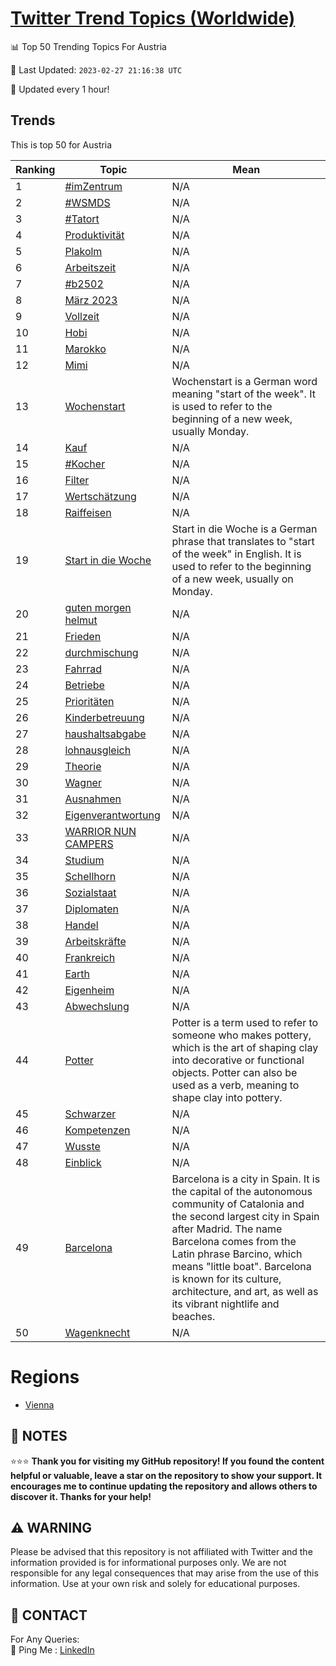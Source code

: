 [Twitter Trend Topics (Worldwide)](https://github.com/ErcinDedeoglu/Twitter-Trend-Topics)
==========


📊 Top 50 Trending Topics For Austria

📆 Last Updated: `2023-02-27 21:16:38 UTC`

🔧 Updated every 1 hour!


## Trends

This is top 50 for Austria

| Ranking | Topic | Mean |
| ------- | ------------ | ------------ |
| 1 | [#imZentrum](http://twitter.com/search?q=%23imZentrum) | N/A |
| 2 | [#WSMDS](http://twitter.com/search?q=%23WSMDS) | N/A |
| 3 | [#Tatort](http://twitter.com/search?q=%23Tatort) | N/A |
| 4 | [Produktivität](http://twitter.com/search?q=Produktivit%c3%a4t) | N/A |
| 5 | [Plakolm](http://twitter.com/search?q=Plakolm) | N/A |
| 6 | [Arbeitszeit](http://twitter.com/search?q=Arbeitszeit) | N/A |
| 7 | [#b2502](http://twitter.com/search?q=%23b2502) | N/A |
| 8 | [März 2023](http://twitter.com/search?q=M%c3%a4rz+2023) | N/A |
| 9 | [Vollzeit](http://twitter.com/search?q=Vollzeit) | N/A |
| 10 | [Hobi](http://twitter.com/search?q=Hobi) | N/A |
| 11 | [Marokko](http://twitter.com/search?q=Marokko) | N/A |
| 12 | [Mimi](http://twitter.com/search?q=Mimi) | N/A |
| 13 | [Wochenstart](http://twitter.com/search?q=Wochenstart) | Wochenstart is a German word meaning "start of the week". It is used to refer to the beginning of a new week, usually Monday. |
| 14 | [Kauf](http://twitter.com/search?q=Kauf) | N/A |
| 15 | [#Kocher](http://twitter.com/search?q=%23Kocher) | N/A |
| 16 | [Filter](http://twitter.com/search?q=Filter) | N/A |
| 17 | [Wertschätzung](http://twitter.com/search?q=Wertsch%c3%a4tzung) | N/A |
| 18 | [Raiffeisen](http://twitter.com/search?q=Raiffeisen) | N/A |
| 19 | [Start in die Woche](http://twitter.com/search?q=Start+in+die+Woche) | Start in die Woche is a German phrase that translates to "start of the week" in English. It is used to refer to the beginning of a new week, usually on Monday. |
| 20 | [guten morgen helmut](http://twitter.com/search?q=guten+morgen+helmut) | N/A |
| 21 | [Frieden](http://twitter.com/search?q=Frieden) | N/A |
| 22 | [durchmischung](http://twitter.com/search?q=durchmischung) | N/A |
| 23 | [Fahrrad](http://twitter.com/search?q=Fahrrad) | N/A |
| 24 | [Betriebe](http://twitter.com/search?q=Betriebe) | N/A |
| 25 | [Prioritäten](http://twitter.com/search?q=Priorit%c3%a4ten) | N/A |
| 26 | [Kinderbetreuung](http://twitter.com/search?q=Kinderbetreuung) | N/A |
| 27 | [haushaltsabgabe](http://twitter.com/search?q=haushaltsabgabe) | N/A |
| 28 | [lohnausgleich](http://twitter.com/search?q=lohnausgleich) | N/A |
| 29 | [Theorie](http://twitter.com/search?q=Theorie) | N/A |
| 30 | [Wagner](http://twitter.com/search?q=Wagner) | N/A |
| 31 | [Ausnahmen](http://twitter.com/search?q=Ausnahmen) | N/A |
| 32 | [Eigenverantwortung](http://twitter.com/search?q=Eigenverantwortung) | N/A |
| 33 | [WARRIOR NUN CAMPERS](http://twitter.com/search?q=WARRIOR+NUN+CAMPERS) | N/A |
| 34 | [Studium](http://twitter.com/search?q=Studium) | N/A |
| 35 | [Schellhorn](http://twitter.com/search?q=Schellhorn) | N/A |
| 36 | [Sozialstaat](http://twitter.com/search?q=Sozialstaat) | N/A |
| 37 | [Diplomaten](http://twitter.com/search?q=Diplomaten) | N/A |
| 38 | [Handel](http://twitter.com/search?q=Handel) | N/A |
| 39 | [Arbeitskräfte](http://twitter.com/search?q=Arbeitskr%c3%a4fte) | N/A |
| 40 | [Frankreich](http://twitter.com/search?q=Frankreich) | N/A |
| 41 | [Earth](http://twitter.com/search?q=Earth) | N/A |
| 42 | [Eigenheim](http://twitter.com/search?q=Eigenheim) | N/A |
| 43 | [Abwechslung](http://twitter.com/search?q=Abwechslung) | N/A |
| 44 | [Potter](http://twitter.com/search?q=Potter) | Potter is a term used to refer to someone who makes pottery, which is the art of shaping clay into decorative or functional objects. Potter can also be used as a verb, meaning to shape clay into pottery. |
| 45 | [Schwarzer](http://twitter.com/search?q=Schwarzer) | N/A |
| 46 | [Kompetenzen](http://twitter.com/search?q=Kompetenzen) | N/A |
| 47 | [Wusste](http://twitter.com/search?q=Wusste) | N/A |
| 48 | [Einblick](http://twitter.com/search?q=Einblick) | N/A |
| 49 | [Barcelona](http://twitter.com/search?q=Barcelona) | Barcelona is a city in Spain. It is the capital of the autonomous community of Catalonia and the second largest city in Spain after Madrid. The name Barcelona comes from the Latin phrase Barcino, which means "little boat". Barcelona is known for its culture, architecture, and art, as well as its vibrant nightlife and beaches. |
| 50 | [Wagenknecht](http://twitter.com/search?q=Wagenknecht) | N/A |



# Regions

* [Vienna](</Austria/Vienna.md>)



## 📝 NOTES

⭐⭐⭐ **Thank you for visiting my GitHub repository! If you found the content helpful or valuable, leave a star on the repository to show your support. It encourages me to continue updating the repository and allows others to discover it. Thanks for your help!**


## ⚠️ WARNING

Please be advised that this repository is not affiliated with Twitter and the information provided is for informational purposes only. We are not responsible for any legal consequences that may arise from the use of this information. Use at your own risk and solely for educational purposes.


## 📨 CONTACT

 For Any Queries:  
            🏓 Ping Me : [LinkedIn](https://www.linkedin.com/in/ercindedeoglu/)
